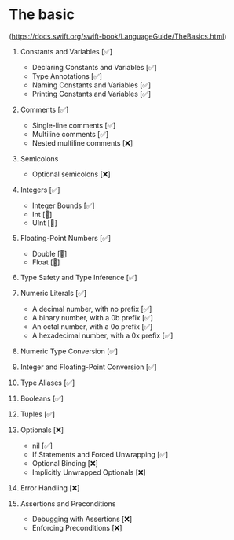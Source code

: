 #  The basic 
(https://docs.swift.org/swift-book/LanguageGuide/TheBasics.html)

1. Constants and Variables [✅]
    - Declaring Constants and Variables [✅]
    - Type Annotations [✅]
    - Naming Constants and Variables [✅]
    - Printing Constants and Variables [✅]

2. Comments [✅]
    - Single-line comments [✅]
    - Multiline comments [✅]
    - Nested multiline comments [❌]

3. Semicolons
    - Optional semicolons [❌]
    
4. Integers [✅]
    - Integer Bounds [✅]
    - Int [🌟]
    - UInt [🌟]
    
5. Floating-Point Numbers [✅]
    - Double [🌟]
    - Float [🌟]
    
6. Type Safety and Type Inference [✅]

7. Numeric Literals [✅]
    - A decimal number, with no prefix [✅]
    - A binary number, with a 0b prefix [✅] 
    - An octal number, with a 0o prefix [✅]
    - A hexadecimal number, with a 0x prefix [✅]
    
8. Numeric Type Conversion [✅]
9. Integer and Floating-Point Conversion [✅]

10. Type Aliases [✅]
11. Booleans [✅]
12. Tuples [✅]
13. Optionals [❌]
    - nil [✅]
    - If Statements and Forced Unwrapping [✅]
    - Optional Binding [❌]
    - Implicitly Unwrapped Optionals [❌]
14. Error Handling [❌]
15. Assertions and Preconditions
    - Debugging with Assertions [❌]
    - Enforcing Preconditions [❌]

